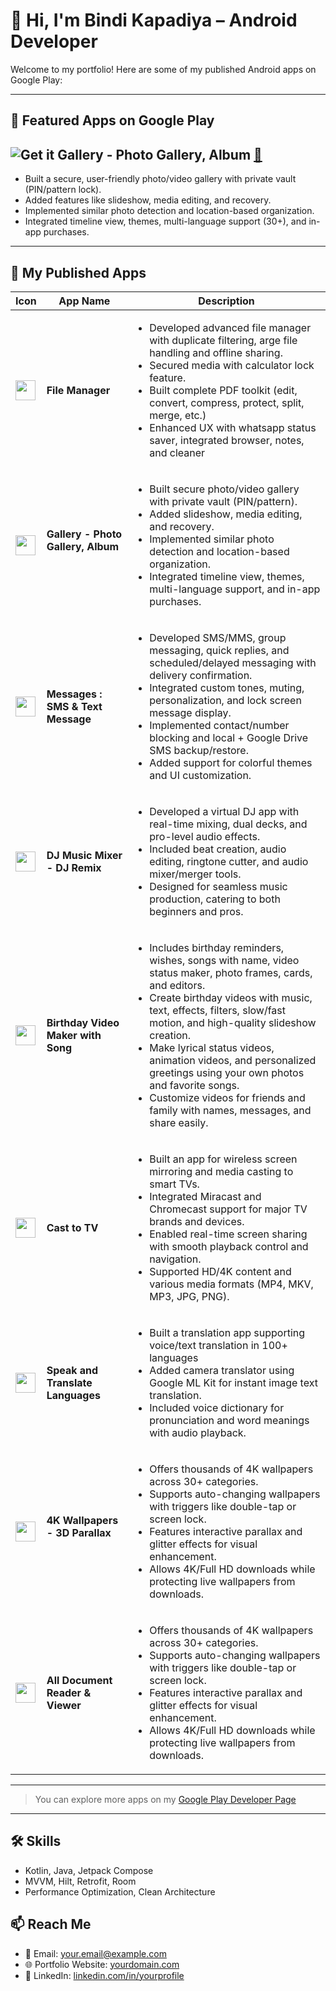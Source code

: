 # 👋 Hi, I'm Bindi Kapadiya – Android Developer

Welcome to my portfolio! Here are some of my published Android apps on Google Play:

---

## 📱 Featured Apps on Google Play

## ![Get it](https://play-lh.googleusercontent.com/DUv2Ka0xPglH03KuLWcxRlqJdKFKrUj1Cb0sYEG3lQHD1v8QmiUxo6uXzDoEs9ydjRQA=w23-h23-rw) Gallery - Photo Gallery, Album [🔗](https://play.google.com/store/apps/details?id=com.gallery.photography.manager.android)
- Built a secure, user-friendly photo/video gallery with private vault (PIN/pattern lock).
- Added features like slideshow, media editing, and recovery.
- Implemented similar photo detection and location-based organization.
- Integrated timeline view, themes, multi-language support (30+), and in-app purchases.

---

## 📱 My Published Apps

| Icon | App Name | Description |
|---------|----------------|-------------------------------------------------------------------------------------------------------------------------|
| <img src="https://drive.google.com/uc?export=view&id=1h_xUeIhjXqMDgU62lJagVrcAAWjgQ2XV" width="32"/> | **File Manager** | <ul><li>Developed advanced file manager with duplicate filtering, arge file handling and offline sharing.</li><li>Secured media with calculator lock feature.</li><li>Built complete PDF toolkit (edit, convert, compress, protect, split, merge, etc.)</li><li>Enhanced UX with whatsapp status saver, integrated browser, notes, and cleaner</li></ul> |
| <img src="https://play-lh.googleusercontent.com/DUv2Ka0xPglH03KuLWcxRlqJdKFKrUj1Cb0sYEG3lQHD1v8QmiUxo6uXzDoEs9ydjRQA" width="32"/> | **<b>Gallery - Photo Gallery, Album</b>** [<img src="https://drive.google.com/uc?export=view&id=1pE09wiQ-CbZB4q2KesSKSLn300QAK5oK" width="15"/>](https://play.google.com/store/apps/details?id=com.gallery.photography.manager.android) | <ul><li>Built secure photo/video gallery with private vault (PIN/pattern).</li><li>Added slideshow, media editing, and recovery.</li><li>Implemented similar photo detection and location-based organization.</li><li>Integrated timeline view, themes, multi-language support, and in-app purchases.</li></ul> |
| <img src="https://play-lh.googleusercontent.com/--hul7oVRhWLjOCwYtfU4uzeJ4b1GoTHAm8R33v-NvjRCpiL5U6myJjPS9hRGFeIuqQ" width="32"/> | **Messages : SMS & Text Message** [<img src="https://drive.google.com/uc?export=view&id=1pE09wiQ-CbZB4q2KesSKSLn300QAK5oK" width="15"/>](https://play.google.com/store/apps/details?id=com.sms.messages.textmessanger.messagingapp) | <ul><li>Developed SMS/MMS, group messaging, quick replies, and scheduled/delayed messaging with delivery confirmation.</li><li>Integrated custom tones, muting, personalization, and lock screen message display.</li><li>Implemented contact/number blocking and local + Google Drive SMS backup/restore.</li><li>Added support for colorful themes and UI customization.</li></ul> |
| <img src="https://image.winudf.com/v2/image1/Y29tLmRqbWl4LmRqbXVzaWNtaXhlci5yZW1peC5lZmZlY3RzX2ljb25fMTY5Nzg0OTY0M18wNjM/icon.webp?w=360&fakeurl=1&type=.webp" width="32"/> | **DJ Music Mixer - DJ Remix** [<img src="https://drive.google.com/uc?export=view&id=1pE09wiQ-CbZB4q2KesSKSLn300QAK5oK" width="15"/>](https://apkpure.net/dj-music-mixer-dj-remix/com.djmix.djmusicmixer.remix.effects) | <ul><li>Developed a virtual DJ app with real-time mixing, dual decks, and pro-level audio effects.</li><li>Included beat creation, audio editing, ringtone cutter, and audio mixer/merger tools.</li><li>Designed for seamless music production, catering to both beginners and pros.</li></ul> |
| <img src="https://play-lh.googleusercontent.com/DneTNsiDsHJ4-i6gSad54DI8sRZp4KPDlCIlZC8dWVYUEGSu3YJZrwtUTu4-LJgxvQ" width="32"/> | **Birthday Video Maker with Song** [<img src="https://drive.google.com/uc?export=view&id=1pE09wiQ-CbZB4q2KesSKSLn300QAK5oK" width="15"/>](https://play.google.com/store/apps/details?id=com.birthdayvideomakerwithsong.slideshowmaker.magicbirthdayvideomaker.birthdaylyricalvideomaker) | <ul><li>Includes birthday reminders, wishes, songs with name, video status maker, photo frames, cards, and editors.</li><li>Create birthday videos with music, text, effects, filters, slow/fast motion, and high-quality slideshow creation.</li><li>Make lyrical status videos, animation videos, and personalized greetings using your own photos and favorite songs.</li><li>Customize videos for friends and family with names, messages, and share easily.</li></ul> |
| <img src="https://image.winudf.com/v2/image1/Y29tLmhkdmlkZW8uc2NyZWVuY2FzdC53aWZpY2FzdGluZy5jYXN0YXBwX2ljb25fMTY5MDcyMzUzMF8wNDY/icon.webp?w=360&fakeurl=1&type=.webp" width="32"/> | **Cast to TV** [<img src="https://drive.google.com/uc?export=view&id=1pE09wiQ-CbZB4q2KesSKSLn300QAK5oK" width="15"/>](https://apkpure.net/cast-to-tv/com.hdvideo.screencast.wificasting.castapp) | <ul><li>Built an app for wireless screen mirroring and media casting to smart TVs.</li><li>Integrated Miracast and Chromecast support for major TV brands and devices.</li><li>Enabled real-time screen sharing with smooth playback control and navigation.</li><li>Supported HD/4K content and various media formats (MP4, MKV, MP3, JPG, PNG).</li></ul> |
| <img src="https://play-lh.googleusercontent.com/RuP37ZaqDpuCN8UstNT_W3BIvo0YgX2IVAIeJJvKnINBzI3mN2HbOFLqDyyTWNn8iAE" width="32"/> | **Speak and Translate Languages** [<img src="https://drive.google.com/uc?export=view&id=1pE09wiQ-CbZB4q2KesSKSLn300QAK5oK" width="15"/>](https://play.google.com/store/apps/details?id=com.speakandtranslate.alllanguaguestranslator.voicetranslation) | <ul><li>Built a translation app supporting voice/text translation in 100+ languages</li><li>Added camera translator using Google ML Kit for instant image text translation.</li><li>Included voice dictionary for pronunciation and word meanings with audio playback.</li></ul> |
| <img src="https://image.winudf.com/v2/image1/Y29tLnBhcmFsbGF4LndhbGxwYXBlci5saXZlLnBpeGVsNGQubWFnaWN3YWxscGFwZXJfaWNvbl8xNjIzNjU5NTg0XzAyMA/icon.webp?w=360&fakeurl=1&type=.webp" width="32"/> | **4K Wallpapers - 3D Parallax** [<img src="https://drive.google.com/uc?export=view&id=1pE09wiQ-CbZB4q2KesSKSLn300QAK5oK" width="15"/>](https://apkpure.net/4k-wallpapers-3d-parallax-l/com.parallax.wallpaper.live.pixel4d.magicwallpaper) | <ul><li>Offers thousands of 4K wallpapers across 30+ categories.</li><li>Supports auto-changing wallpapers with triggers like double-tap or screen lock.</li><li>Features interactive parallax and glitter effects for visual enhancement.</li><li>Allows 4K/Full HD downloads while protecting live wallpapers from downloads.</li></ul> |
| <img src="https://play-lh.googleusercontent.com/iku8CE3CtbXhuiPM8aFWeCiSqcvE9Zd3icYdLupx0r5-H7l0dHKRjRl8wDucLw8JM_E" width="32"/> | **All Document Reader & Viewer** [<img src="https://drive.google.com/uc?export=view&id=1pE09wiQ-CbZB4q2KesSKSLn300QAK5oK" width="15"/>](https://play.google.com/store/apps/details?id=com.documentreader.office.viewer.filereader) | <ul><li>Offers thousands of 4K wallpapers across 30+ categories.</li><li>Supports auto-changing wallpapers with triggers like double-tap or screen lock.</li><li>Features interactive parallax and glitter effects for visual enhancement.</li><li>Allows 4K/Full HD downloads while protecting live wallpapers from downloads.</li></ul> |




---

> You can explore more apps on my [Google Play Developer Page](https://play.google.com/store/apps/dev?id=YOUR_DEV_ID)

---

## 🛠️ Skills
- Kotlin, Java, Jetpack Compose
- MVVM, Hilt, Retrofit, Room
- Performance Optimization, Clean Architecture

## 📫 Reach Me
- 📧 Email: your.email@example.com
- 🌐 Portfolio Website: [yourdomain.com](https://yourdomain.com)
- 💼 LinkedIn: [linkedin.com/in/yourprofile](https://linkedin.com/in/yourprofile)
